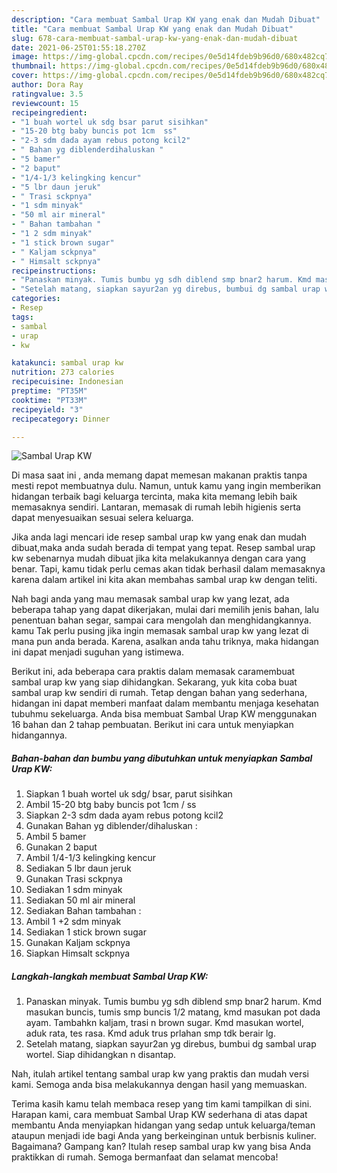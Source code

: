 ```yaml
---
description: "Cara membuat Sambal Urap KW yang enak dan Mudah Dibuat"
title: "Cara membuat Sambal Urap KW yang enak dan Mudah Dibuat"
slug: 678-cara-membuat-sambal-urap-kw-yang-enak-dan-mudah-dibuat
date: 2021-06-25T01:55:18.270Z
image: https://img-global.cpcdn.com/recipes/0e5d14fdeb9b96d0/680x482cq70/sambal-urap-kw-foto-resep-utama.jpg
thumbnail: https://img-global.cpcdn.com/recipes/0e5d14fdeb9b96d0/680x482cq70/sambal-urap-kw-foto-resep-utama.jpg
cover: https://img-global.cpcdn.com/recipes/0e5d14fdeb9b96d0/680x482cq70/sambal-urap-kw-foto-resep-utama.jpg
author: Dora Ray
ratingvalue: 3.5
reviewcount: 15
recipeingredient:
- "1 buah wortel uk sdg bsar parut sisihkan"
- "15-20 btg baby buncis pot 1cm  ss"
- "2-3 sdm dada ayam rebus potong kcil2"
- " Bahan yg diblenderdihaluskan "
- "5 bamer"
- "2 baput"
- "1/4-1/3 kelingking kencur"
- "5 lbr daun jeruk"
- " Trasi sckpnya"
- "1 sdm minyak"
- "50 ml air mineral"
- " Bahan tambahan "
- "1 2 sdm minyak"
- "1 stick brown sugar"
- " Kaljam sckpnya"
- " Himsalt sckpnya"
recipeinstructions:
- "Panaskan minyak. Tumis bumbu yg sdh diblend smp bnar2 harum. Kmd masukan buncis, tumis smp buncis 1/2 matang, kmd masukan pot dada ayam. Tambahkn kaljam, trasi n brown sugar. Kmd masukan wortel, aduk rata, tes rasa. Kmd aduk trus prlahan smp tdk berair lg."
- "Setelah matang, siapkan sayur2an yg direbus, bumbui dg sambal urap wortel. Siap dihidangkan n disantap."
categories:
- Resep
tags:
- sambal
- urap
- kw

katakunci: sambal urap kw 
nutrition: 273 calories
recipecuisine: Indonesian
preptime: "PT35M"
cooktime: "PT33M"
recipeyield: "3"
recipecategory: Dinner

---
```



![Sambal Urap KW](https://img-global.cpcdn.com/recipes/0e5d14fdeb9b96d0/680x482cq70/sambal-urap-kw-foto-resep-utama.jpg)

Di masa  saat ini , anda memang dapat memesan makanan praktis tanpa mesti repot membuatnya dulu. Namun, untuk kamu yang ingin memberikan hidangan terbaik bagi keluarga tercinta, maka kita memang lebih baik memasaknya sendiri. Lantaran, memasak di rumah lebih higienis serta dapat menyesuaikan sesuai selera keluarga.

Jika anda lagi mencari ide resep sambal urap kw yang enak dan mudah dibuat,maka anda sudah berada di tempat yang tepat. Resep sambal urap kw  sebenarnya mudah dibuat jika kita melakukannya dengan cara yang benar. Tapi, kamu tidak perlu cemas akan tidak berhasil dalam memasaknya 
karena dalam artikel ini kita akan membahas sambal urap kw dengan teliti.  



Nah bagi anda yang mau memasak sambal urap kw yang lezat, ada beberapa tahap yang dapat dikerjakan, mulai dari memilih jenis bahan, lalu penentuan bahan segar, sampai cara mengolah dan menghidangkannya. kamu Tak perlu pusing jika ingin memasak sambal urap kw yang lezat di mana pun anda berada. Karena, asalkan anda  tahu triknya, maka hidangan ini dapat menjadi suguhan yang istimewa.

Berikut ini, ada beberapa cara praktis  dalam memasak caramembuat sambal urap kw yang siap dihidangkan. Sekarang, yuk kita coba buat sambal urap kw sendiri di rumah. Tetap dengan bahan yang sederhana, hidangan ini dapat memberi manfaat dalam membantu menjaga kesehatan tubuhmu sekeluarga. Anda bisa membuat Sambal Urap KW menggunakan 16 bahan dan 2 tahap pembuatan. Berikut ini cara untuk menyiapkan hidangannya.

<!--inarticleads1-->

##### Bahan-bahan dan bumbu yang dibutuhkan untuk menyiapkan Sambal Urap KW:

1. Siapkan 1 buah wortel uk sdg/ bsar, parut sisihkan
1. Ambil 15-20 btg baby buncis pot 1cm / ss
1. Siapkan 2-3 sdm dada ayam rebus potong kcil2
1. Gunakan  Bahan yg diblender/dihaluskan :
1. Ambil 5 bamer
1. Gunakan 2 baput
1. Ambil 1/4-1/3 kelingking kencur
1. Sediakan 5 lbr daun jeruk
1. Gunakan  Trasi sckpnya
1. Sediakan 1 sdm minyak
1. Sediakan 50 ml air mineral
1. Sediakan  Bahan tambahan :
1. Ambil 1 +2 sdm minyak
1. Sediakan 1 stick brown sugar
1. Gunakan  Kaljam sckpnya
1. Siapkan  Himsalt sckpnya




<!--inarticleads2-->

##### Langkah-langkah membuat Sambal Urap KW:

1. Panaskan minyak. Tumis bumbu yg sdh diblend smp bnar2 harum. Kmd masukan buncis, tumis smp buncis 1/2 matang, kmd masukan pot dada ayam. Tambahkn kaljam, trasi n brown sugar. Kmd masukan wortel, aduk rata, tes rasa. Kmd aduk trus prlahan smp tdk berair lg.
1. Setelah matang, siapkan sayur2an yg direbus, bumbui dg sambal urap wortel. Siap dihidangkan n disantap.




Nah, itulah artikel tentang  sambal urap kw  yang praktis dan mudah versi kami. Semoga anda bisa melakukannya dengan hasil yang memuaskan. 

Terima kasih kamu telah membaca resep yang tim kami tampilkan di sini. Harapan kami, cara membuat  Sambal Urap KW sederhana di atas dapat membantu Anda menyiapkan hidangan yang sedap untuk keluarga/teman ataupun menjadi ide bagi Anda yang berkeinginan untuk berbisnis kuliner. Bagaimana? Gampang kan? Itulah resep sambal urap kw yang bisa Anda praktikkan di rumah. Semoga bermanfaat dan selamat mencoba!

